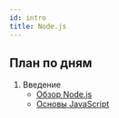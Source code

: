 ```yaml
---
id: intro
title: Node.js
---
```


## План по дням
1. Введение
   - [Обзор Node.js](01-overview.md)
   - [Основы JavaScript](02-basics.md)

<!-- 
2. Массивы: [Крестики-нолики](02.1-tic-tac-toe.md)
3. [ООП](03-oop.md)
   - [Методы](03.1-methods.md) для классов `Rect` и `Post`
   - Вынести логику [крестиков-ноликов](03.1-methods.md#крестики-нолики) в класс `Game`
6. [Коллекции](04-collections.md)
   - Частота слов в тексте
   - Дни рождения сотрудников
5. [Проектирование взаимодействия](05-interaction.md)
   - [Зачисление студентов](05.1-students-task.md)
   - [Балы сильпо](05.2-silpo-bonus-task.md) -->
